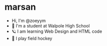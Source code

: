 # marsan
- Hi, I'm @zoeyym
- 🙉 I'm a student at Walpole High School
- 🪐 I am learning Web Design and HTML code
- 🏑 I play field hockey
